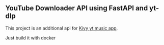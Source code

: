 ## YouTube Downloader API using FastAPI and yt-dlp

This project is an additional api for [Kivy yt music app](https://github.com/mrgick/mobile_youtube_music).


Just build it with docker

